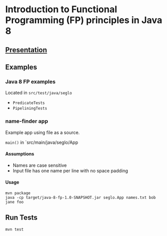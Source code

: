 # Introduction to Functional Programming (FP) principles in Java 8

## [Presentation](http://rawgit.com/seglo/java-8-fp/master/presentation/java8fp.html)

## Examples

### Java 8 FP examples

Located in `src/test/java/seglo`

* `PredicateTests`
* `PipeliningTests`

### name-finder app

Example app using file as a source.

`main()` in `src/main/java/seglo/App

#### Assumptions

* Names are case sensitive
* Input file has one name per line with no space padding

#### Usage

```
mvn package
java -cp target/java-8-fp-1.0-SNAPSHOT.jar seglo.App names.txt bob jane foo
```

## Run Tests

```
mvn test
```
